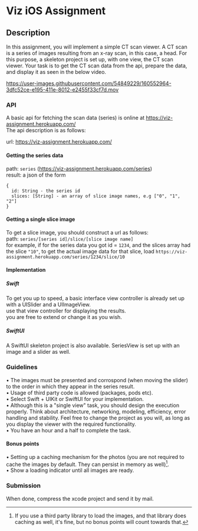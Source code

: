 # Viz iOS Assignment

## Description
In this assignment, you will implement a simple CT scan viewer. A CT scan is a series of images resulting from an x-ray scan, in this case, a head.
For this purpose, a skeleton project is set up, with one view, the CT scan viewer.
Your task is to get the CT scan data from the api, prepare the data, and display it as seen in the below video.

https://user-images.githubusercontent.com/54849229/160552964-3dfc52ce-e195-411e-8012-e2455f33cf7d.mov

### API

A basic api for fetching the scan data (series) is online at https://viz-assignment.herokuapp.com/</br>
The api description is as follows:

url: https://viz-assignment.herokuapp.com/

#### Getting the series data
path: `series` (https://viz-assignment.herokuapp.com/series)</br>
result: a json of the form
```
{
  id: String - the series id
  slices: [String] - an array of slice image names, e.g ["0", "1", "2"]
}
```
#### Getting a single slice image
To get a slice image, you should construct a url as follows:</br>
path: `series/[series id]/slice/[slice image name]`</br>
for example, if for the series data you got id = `1234`, and the slices array had the slice `"10"`, to get the actual image data for that slice, load `https://viz-assignment.herokuapp.com/series/1234/slice/10`

#### Implementation
##### Swift
To get you up to speed, a basic interface view controller is already set up with a UISlider and a UIImageView.</br>
use that view controller for displaying the results.</br>
you are free to extend or change it as you wish.
##### SwiftUI
A SwiftUI skeleton project is also available. SeriesView is set up with an image and a slider as well.

### Guidelines
• The images must be presented and corrospond (when moving the slider) to the order in which they appear in the series result.</br>
• Usage of third party code is allowed (packages, pods etc).</br>
• Select Swift + UIKit or SwiftUI for your implementation.</br>
• Although this is a "single view" task, you should design the execution properly. Think about architecture, networking, modeling, efficiency, error handling and stability. Feel free to change the project as you will, as long as you display the viewer with the required functionality.</br>
• You have an hour and a half to complete the task.
#### Bonus points
• Setting up a caching mechanism for the photos (you are not required to cache the images by default. They can persist in memory as well)[^1].</br>
• Show a loading indicator until all images are ready.
[^1]: If you use a third party library to load the images, and that library does caching as well, it's fine, but no bonus points will count towards that.
### Submission
When done, compress the xcode project and send it by mail.
